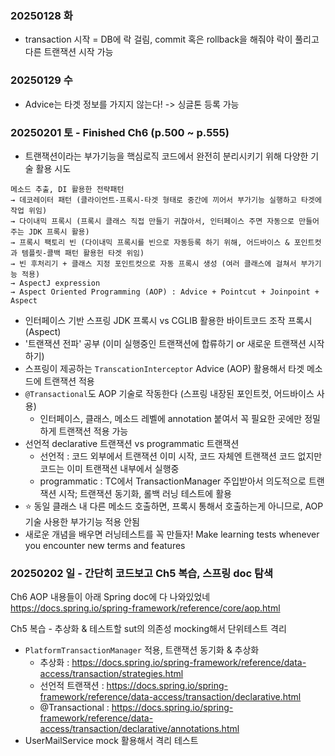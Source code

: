 ### 20250128 화

- transaction 시작 = DB에 락 걸림, commit 혹은 rollback을 해줘야 락이 풀리고 다른 트랜잭션 시작 가능

### 20250129 수

- Advice는 타겟 정보를 가지지 않는다! -> 싱글톤 등록 가능

### 20250201 토 - Finished Ch6 (p.500 ~ p.555)

- 트랜잭션이라는 부가기능을 핵심로직 코드에서 완전히 분리시키기 위해 다양한 기술 활용 시도

```
메소드 추출, DI 활용한 전략패턴 
→ 데코레이터 패턴 (클라이언트-프록시-타겟 형태로 중간에 끼어서 부가기능 실행하고 타겟에 작업 위임) 
→ 다이내믹 프록시 (프록시 클래스 직접 만들기 귀찮아서, 인터페이스 주면 자동으로 만들어주는 JDK 프록시 활용)
→ 프록시 팩토리 빈 (다이내믹 프록시를 빈으로 자동등록 하기 위해, 어드바이스 & 포인트컷과 템플릿-콜백 패턴 활용헌 타겟 위임)
→ 빈 후처리기 + 클래스 지정 포인트컷으로 자동 프록시 생성 (여러 클래스에 걸쳐서 부가기능 적용)
→ AspectJ expression
→ Aspect Oriented Programming (AOP) : Advice + Pointcut + Joinpoint + Aspect
```

- 인터페이스 기반 스프링 JDK 프록시 vs CGLIB 활용한 바이트코드 조작 프록시 (Aspect)
- '트랜잭션 전파' 공부 (이미 실행중인 트랜잭션에 합류하기 or 새로운 트랜잭션 시작하기)
- 스프링이 제공하는 `TranscationInterceptor` Advice (AOP) 활용해서 타겟 메소드에 트랜잭션 적용
- `@Transactional`도 AOP 기술로 작동한다 (스프링 내장된 포인트컷, 어드바이스 사용)
  - 인터페이스, 클래스, 메소드 레벨에 annotation 붙여서 꼭 필요한 곳에만 정밀하게 트랜잭션 적용 가능
- 선언적 declarative 트랜잭션 vs programmatic 트랜잭션
  - 선언적 : 코드 외부에서 트랜잭션 이미 시작, 코드 자체엔 트랜잭션 코드 없지만 코드는 이미 트랜잭션 내부에서 실행중
  - programmatic : TC에서 TransactionManager 주입받아서 의도적으로 트랜잭션 시작; 트랜잭션 동기화, 롤백 러닝 테스트에 활용
- ⭐️ 동일 클래스 내 다른 메소드 호출하면, 프록시 통해서 호출하는게 아니므로, AOP 기술 사용한 부가기능 적용 안됨
- 새로운 개념을 배우면 러닝테스트를 꼭 만들자! Make learning tests whenever you encounter new terms and features

### 20250202 일 - 간단히 코드보고 Ch5 복습, 스프링 doc 탐색

Ch6 AOP 내용들이 아래 Spring doc에 다 나와있었네
https://docs.spring.io/spring-framework/reference/core/aop.html

Ch5 복습 - 추상화 & 테스트할 sut의 의존성 mocking해서 단위테스트 격리

- `PlatformTransactionManager` 적용, 트랜잭션 동기화 & 추상화
  - 추상화 : https://docs.spring.io/spring-framework/reference/data-access/transaction/strategies.html
  - 선언적 트랜잭션 : https://docs.spring.io/spring-framework/reference/data-access/transaction/declarative.html
  - @Transactional : https://docs.spring.io/spring-framework/reference/data-access/transaction/declarative/annotations.html
- UserMailService mock 활용해서 격리 테스트